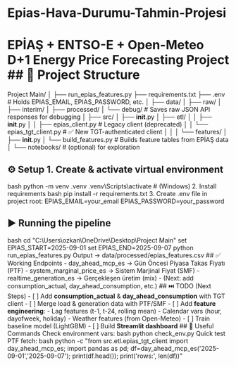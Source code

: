 # Epias-Hava-Durumu-Tahmin-Projesi

# EPİAŞ + ENTSO-E + Open-Meteo D+1 Energy Price Forecasting Project ## 📁 Project Structure
Project Main/
│
├── run_epias_features.py
├── requirements.txt
├── .env                # Holds EPIAS_EMAIL, EPIAS_PASSWORD, etc.
│
├── data/
│   ├── raw/
│   ├── interim/
│   ├── processed/
│   └── debug/          # Saves raw JSON API responses for debugging
│
├── src/
│   ├── __init__.py
│   ├── etl/
│   │   ├── __init__.py
│   │   ├── epias_client.py        # Legacy client (deprecated)
│   │   └── epias_tgt_client.py    # ✅ New TGT-authenticated client
│   │
│   └── features/
│       ├── __init__.py
│       └── build_features.py      # Builds feature tables from EPİAŞ data
│
└── notebooks/           # (optional) for exploration
## ⚙️ Setup 1. Create & activate virtual environment
bash
   python -m venv .venv
   .venv\Scripts\activate   # (Windows)
2. Install requirements
bash
   pip install -r requirements.txt
3. Create .env file in project root:
EPIAS_EMAIL=your_email
   EPIAS_PASSWORD=your_password
## ▶️ Running the pipeline
bash
cd "C:\Users\ozkan\OneDrive\Desktop\Project Main"
set EPIAS_START=2025-09-01
set EPIAS_END=2025-09-07
python run_epias_features.py
Output → data/processed/epias_features.csv ## ✅ Working Endpoints - day_ahead_mcp_es → Gün Öncesi Piyasa Takas Fiyatı (PTF) - system_marginal_price_es → Sistem Marjinal Fiyat (SMF) - realtime_generation_es → Gerçekleşen üretim (mix) - (Next: add consumption_actual, day_ahead_consumption, etc.) ## ⏭️ TODO (Next Steps) - [ ] Add **consumption_actual** & **day_ahead_consumption** with TGT client - [ ] Merge load & generation data with PTF/SMF - [ ] Add **feature engineering**: - Lag features (t-1, t-24, rolling mean) - Calendar vars (hour, dayofweek, holiday) - Weather features (from Open-Meteo) - [ ] Train baseline model (LightGBM) - [ ] Build **Streamlit dashboard** ## 🔑 Useful Commands Check environment vars:
bash
python check_env.py
Quick test PTF fetch:
bash
python -c "from src.etl.epias_tgt_client import day_ahead_mcp_es; import pandas as pd; df=day_ahead_mcp_es('2025-09-01','2025-09-07'); print(df.head()); print('rows:', len(df))"
